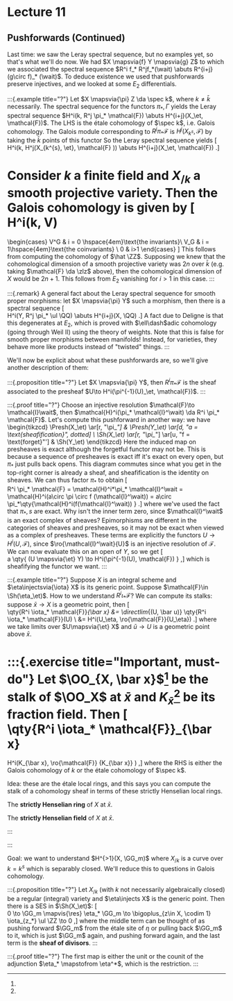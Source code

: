 # Lecture 11

## Pushforwards (Continued)

Last time: we saw the Leray spectral sequence, but no examples yet, so that's what we'll do now.
We had $X \mapsvia{f} Y \mapsvia{g} Z$ to which we associated the spectral sequence $R^i f_* R^jf_*(\wait) \abuts R^{i+j}(g\circ f)_* (\wait)$.
To deduce existence we used that pushforwards preserve injectives, and we looked at some $E_2$ differentials.

:::{.example title="?"}
Let $X \mapsvia{\pi}  Z \da \spec k$, where $k\neq \bar k$ necessarily. 
The spectral sequence for the functors $\pi_*, \Gamma$ yields the Leray spectral sequence $H^i(k, R^j \pi_* \mathcal{F}) \abuts H^{i+j}(X_\et, \mathcal{F})$.
The LHS is the étale cohomology of $\spec k$, i.e. Galois cohomology.
The Galois module corresponding to $R^j \pi_* \mathcal{F}$ is $H^j(X_{k^{s}}, \mathcal{F})$
by taking the $\bar k$ points of this functor
So the Leray spectral sequence yields
\[  
H^i(k, H^j(X_{k^{s}, \et}, \mathcal{F} )) \abuts H^{i+j}(X_\et, \mathcal{F})
.\]

Consider $k$ a finite field and $X_{/k}$ a smooth projective variety.
Then the Galois cohomology is given by
\[  
H^i(k, V) 
=
\begin{cases}
V^G & i = 0 \hspace{4em}\text{the invariants}\\
V_G & i = 1\hspace{4em}\text{the coinvariants} \\
0 & i>1
\end{cases}
\]
This follows from computing the cohomology of $\hat \ZZ$.
Supposing we knew that the cohomological dimension of a smooth projective variety was $2n$ over $\bar k$ (e.g. taking $\mathcal{F} \da \zlz$ above), then the cohomological dimension of $X$ would be $2n+1$.
This follows from $E_2$ vanishing for $i>1$ in this case.
:::

:::{.remark}
A general fact about the Leray spectral sequence for smooth proper morphisms: let $X \mapsvia{\pi} Y$ such a morphism, then there is a spectral sequence 
\[  
H^i(Y, R^j \pi_* \ul \QQ) \abuts H^{i+j}(X, \QQ)
.\]
A fact due to Deligne is that this degenerates at $E_2$, which is proved with $\ell\dash$adic cohomology (going through Weil II) using the theory of weights.
Note that this is false for smooth proper morphisms between manifolds!
Instead, for varieties, they behave more like products instead of "twisted" things.
:::

We'll now be explicit about what these pushforwards are, so we'll give another description of them:

:::{.proposition title="?"}
Let $X  \mapsvia{\pi} Y$, then $R^i \pi_* \mathcal{F}$ is the sheaf associated to the presheaf $U\to H^i(\pi^{-1}(U)_\et, \mathcal{F})$.
:::

:::{.proof title="?"}
Choose an injective resolution $\mathcal{F}\to \mathcal{I}\wait$, then $\mathcal{H}^i(\pi_* \mathcal{I}^\wait) \da R^i \pi_* \mathcal{F}$.
Let's compute this pushforward in another way: we have 
\begin{tikzcd}
\Presh(X_\et) 
  \ar[r, "\pi_*"]
& \Presh(Y_\et)
  \ar[d, "a = \text{sheafification}", dotted]
\\
\Sh(X_\et) 
  \ar[r, "\pi_*"]
  \ar[u, "f = \text{forget}"']
& \Sh(Y_\et) 
\end{tikzcd}
Here the induced map on presheaves is exact although the forgetful functor may not be.
This is because a sequence of presheaves is exact iff it's exact on every open, but $\pi_*$ just pulls back opens.
This diagram commutes since what you get in the top-right corner is already a sheaf, and sheafification is the identity on sheaves.
We can thus factor $\pi_*$ to obtain
\[  
R^i \pi_* \mathcal{F} = \mathcal{H}^i*\pi_* \mathcal{I}^\wait
= \mathcal{H}^i(a\circ \pi \circ f (\mathcal{I}^\wait))
= a\circ \pi_*\qty{\mathcal{H}^i(f(\mathcal{I}^\wait)) }
.\]
where we've used the fact that $\pi_*, s$ are exact.
Why isn't the inner term zero, since $\mathcal{I}^\wait$ is an exact complex of sheaves?
Epimorphisms are different in the categories of sheaves and presheaves, so it may not be exact when viewed as a complex of presheaves.
These terms are explicitly the functors $U\to H^i(U, \mathcal{F})$, since $\ro{\mathcal{I}^\wait}{U}$ is an injective resolution of $\mathcal{F}$.
We can now evaluate this on an open of $Y$, so we get
\[  
a \qty{ (U \mapsvia{\et} Y) \to H^i(\pi^{-1}(U), \mathcal{F}) }
,\] 
which is sheafifying the functor we want.
:::

:::{.example title="?"}
Suppose $X$ is an integral scheme and $\eta\injectsvia{\iota} X$ is its generic point.
Suppose $\mathcal{F}\in \Sh(\eta_\et)$.
How to we understand $R^i \iota_* \mathcal{F}$?
We can compute its stalks: suppose $\bar x \to X$ is a geometric point, then
\[  
\qty{R^i \iota_* \mathcal{F}}_{\bar x} 
&= 
\directlim_{(U, \bar u)} \qty{R^i \iota_* \mathcal{F}}(U) \\
&=
H^i(U_\eta, \ro{\mathcal{F}}{U_\eta})
.\]
where we take limits over $U\mapsvia{\et} X$ and $\bar u\to U$ is a geometric point above $\bar x$.

:::{.exercise title="Important, must-do"}
Let $\OO_{X, \bar x}$[^strictly_henselian_ring] be the stalk of $\OO_X$ at $\bar x$
and $K_{\bar x}$[^strictly_henselian_field]
be its fraction field. 
Then
\[  
\qty{R^i \iota_* \mathcal{F}}_{\bar x}
=
H^i(K_{\bar x}, \ro{\mathcal{F}} {K_{\bar x}} )
,\]
where the RHS is either the Galois cohomology of $k$ or the étale cohomology of $\spec k$.

Idea: these are the étale local rings, and this says you can compute the stalk of a cohomology sheaf in terms of these strictly Henselian local rings.

[^strictly_henselian_ring]: 
The **strictly Henselian ring** of $X$ at $\bar x$.

[^strictly_henselian_field]: 
The **strictly Henselian field** of $X$ at $\bar x$.

:::

:::

Goal: we want to understand $H^{>1}(X, \GG_m)$ where $X_{/k}$ is a curve over $k = k^{s}$ which is separably closed.
We'll reduce this to questions in Galois cohomology.

:::{.proposition title="?"}
Let $X_{/k}$ (with $k$ not necessarily algebraically closed) be a regular (integral) variety and $\eta\injects X$ is the generic point.
Then there is a SES in $\Sh(X_\et)$:
\[  
0 \to
\GG_m
\mapvis{\res}
\eta_* \GG_m 
\to
\bigoplus_{z\in X, \codim 1} \iota_{z_*} \ul \ZZ
\to 0
,\]
where the middle term can be thought of as pushing forward $\GG_m$ from the étale site of $\eta$ or pulling back $\GG_m$ to it, which is just $\GG_m$ again, and pushing forward again, and the last term is the **sheaf of divisors**.
:::

:::{.proof title="?"}
The first map is either the unit or the counit of the adjunction $\eta_* \mapstofrom \eta^*$, which is the restriction.
:::
